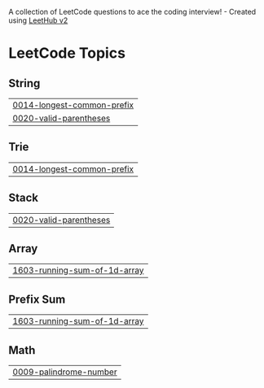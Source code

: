 A collection of LeetCode questions to ace the coding interview! - Created using [LeetHub v2](https://github.com/arunbhardwaj/LeetHub-2.0)
<!---LeetCode Topics Start-->
# LeetCode Topics
## String
|  |
| ------- |
| [0014-longest-common-prefix](https://github.com/Yelagandula/Leet-Code-Psuhes/tree/master/0014-longest-common-prefix) |
| [0020-valid-parentheses](https://github.com/Yelagandula/Leet-Code-Psuhes/tree/master/0020-valid-parentheses) |
## Trie
|  |
| ------- |
| [0014-longest-common-prefix](https://github.com/Yelagandula/Leet-Code-Psuhes/tree/master/0014-longest-common-prefix) |
## Stack
|  |
| ------- |
| [0020-valid-parentheses](https://github.com/Yelagandula/Leet-Code-Psuhes/tree/master/0020-valid-parentheses) |
## Array
|  |
| ------- |
| [1603-running-sum-of-1d-array](https://github.com/Yelagandula/Leet-Code-Psuhes/tree/master/1603-running-sum-of-1d-array) |
## Prefix Sum
|  |
| ------- |
| [1603-running-sum-of-1d-array](https://github.com/Yelagandula/Leet-Code-Psuhes/tree/master/1603-running-sum-of-1d-array) |
## Math
|  |
| ------- |
| [0009-palindrome-number](https://github.com/Yelagandula/Leet-Code-Psuhes/tree/master/0009-palindrome-number) |
<!---LeetCode Topics End-->